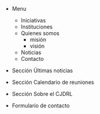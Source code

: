 * Menu
	* Iniciativas
	* Instituciones
	* Quienes somos
		* misión
		* visión
	* Noticias
	* Contacto

* Sección Últimas noticias
* Sección Calendario de reuniones
* Sección Sobre el CJDRL
* Formulario de contacto